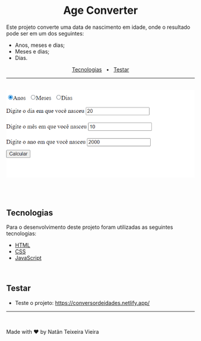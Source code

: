 <h1 align="center">Age Converter</h1>

<p>Este projeto converte uma data de nascimento em idade, onde o resultado pode ser em um dos seguintes:</p>

- Anos, meses e dias;
- Meses e dias;
- Dias.

<p align="center">
    <a href="#tecnologias">Tecnologias</a> &nbsp;&nbsp;•&nbsp;&nbsp;
    <a href="#testar">Testar</a>
</p>

---
<br>

<div align="center">
    <img alt="Readme" title="Readme" src="readme.gif">
</div>

<br><br>

## Tecnologias

Para o desenvolvimento deste projeto foram utilizadas as seguintes tecnologias:

- [HTML](https://developer.mozilla.org/pt-BR/docs/Web/HTML)
- [CSS](https://developer.mozilla.org/pt-BR/docs/Web/CSS)
- [JavaScript](https://developer.mozilla.org/pt-BR/docs/Web/JavaScript)


<br>

## Testar

- Teste o projeto: https://conversordeidades.netlify.app/

---

<br>

Made with ❤️ by Natãn Teixeira Vieira
